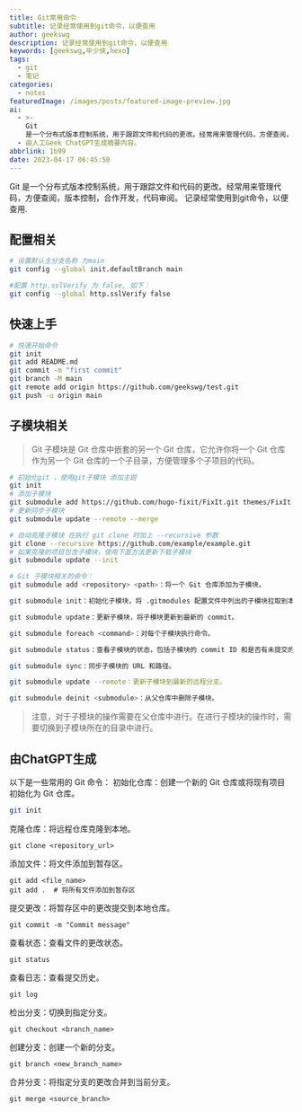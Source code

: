 ```yaml
---
title: Git常用命令
subtitle: 记录经常使用到git命令，以便查用
author: geekswg
description: 记录经常使用到git命令，以便查用
keywords: [geekswg,毕少侠,hexo]
tags:
  - git
  - 笔记
categories:
  - notes
featuredImage: /images/posts/featured-image-preview.jpg
ai:
  - >-
    Git
    是一个分布式版本控制系统，用于跟踪文件和代码的更改。经常用来管理代码，方便查阅，版本控制，合作开发，代码审阅。记录经常使用到git命令，以便查用.
  - 由人工Geek ChatGPT生成摘要内容。
abbrlink: 1b99
date: 2023-04-17 06:45:50
---
```

Git 是一个分布式版本控制系统，用于跟踪文件和代码的更改。经常用来管理代码，方便查阅，版本控制，合作开发，代码审阅。
记录经常使用到git命令，以便查用.
<!--more-->

## 配置相关

```bash
# 设置默认主分支名称 为main 
git config --global init.defaultBranch main 

#配置 http.sslVerify 为 false, 如下：
git config --global http.sslVerify false


```

## 快速上手

``` bash
# 快速开始命令
git init
git add README.md
git commit -m "first commit"
git branch -M main
git remote add origin https://github.com/geekswg/test.git
git push -u origin main
```

## 子模块相关

> Git 子模块是 Git 仓库中嵌套的另一个 Git 仓库，它允许你将一个 Git 仓库作为另一个 Git 仓库的一个子目录，方便管理多个子项目的代码。

```bash
# 初始化git ，使用git子模块 添加主题
git init
# 添加子模块
git submodule add https://github.com/hugo-fixit/FixIt.git themes/FixIt
# 更新同步子模块
git submodule update --remote --merge

# 自动克隆子模块 在执行 git clone 时加上 --recursive 参数
git clone --recursive https://github.com/example/example.git
# 如果克隆的项目包含子模块，使用下面方法更新下载子模块
git submodule update --init

# Git 子模块相关的命令：
git submodule add <repository> <path>：将一个 Git 仓库添加为子模块。

git submodule init：初始化子模块，将 .gitmodules 配置文件中列出的子模块拉取到本地。

git submodule update：更新子模块，将子模块更新到最新的 commit。

git submodule foreach <command>：对每个子模块执行命令。

git submodule status：查看子模块的状态，包括子模块的 commit ID 和是否有未提交的修改。

git submodule sync：同步子模块的 URL 和路径。

git submodule update --remote：更新子模块到最新的远程分支。

git submodule deinit <submodule>：从父仓库中删除子模块。
```
> 注意，对于子模块的操作需要在父仓库中进行。在进行子模块的操作时，需要切换到子模块所在的目录中进行。

## 由ChatGPT生成
以下是一些常用的 Git 命令：
初始化仓库：创建一个新的 Git 仓库或将现有项目初始化为 Git 仓库。
```bash
git init
```

克隆仓库：将远程仓库克隆到本地。
```
git clone <repository_url>
```

添加文件：将文件添加到暂存区。
```
git add <file_name>
git add .  # 将所有文件添加到暂存区
```

提交更改：将暂存区中的更改提交到本地仓库。
```
git commit -m "Commit message"
```

查看状态：查看文件的更改状态。
```
git status
```

查看日志：查看提交历史。
```
git log
```

检出分支：切换到指定分支。
```
git checkout <branch_name>
```

创建分支：创建一个新的分支。
```
git branch <new_branch_name>
```

合并分支：将指定分支的更改合并到当前分支。
```
git merge <source_branch>
```
